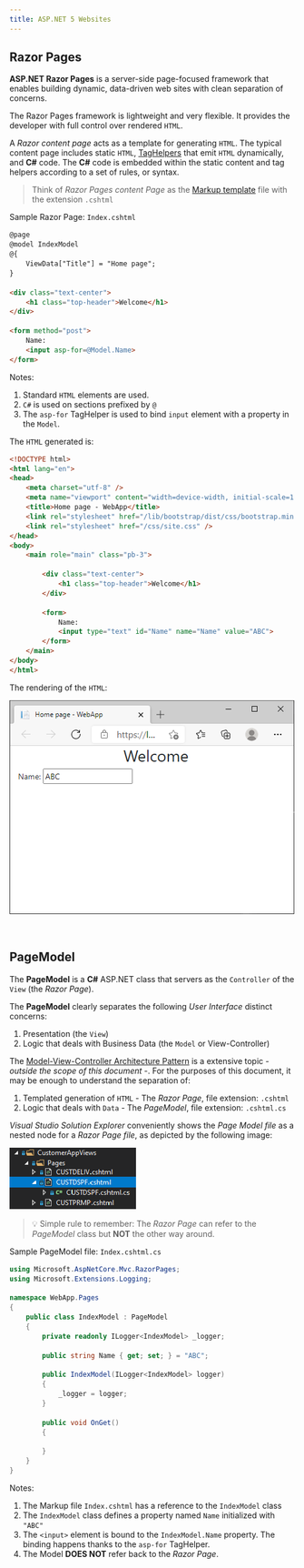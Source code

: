 ```yaml
---
title: ASP.NET 5 Websites
---
```


## Razor Pages
**ASP.NET Razor Pages** is a server-side page-focused framework that enables building dynamic, data-driven web sites with clean separation of concerns.

The Razor Pages framework is lightweight and very flexible. It provides the developer with full control over rendered `HTML`. 

A *Razor content page* acts as a template for generating `HTML`. The typical content page includes static `HTML`, [TagHelpers](https://www.learnrazorpages.com/razor-pages/tag-helpers/) that emit `HTML` dynamically, and **C#** code. The **C#** code is embedded within the static content and tag helpers according to a set of rules, or syntax.

>Think of *Razor Pages content Page* as the [Markup template](https://en.wikipedia.org/wiki/Web_template_system) file with the extension `.cshtml`

Sample Razor Page: `Index.cshtml`

```html
@page
@model IndexModel
@{
    ViewData["Title"] = "Home page";
}

<div class="text-center">
    <h1 class="top-header">Welcome</h1>
</div>

<form method="post">
    Name:
    <input asp-for=@Model.Name>
</form>
```

Notes: 
1. Standard `HTML` elements are used.
2. `C#` is used on sections prefixed by `@`
3. The `asp-for` TagHelper is used to bind `input` element with a property in the `Model`.

The `HTML` generated is:

```html
<!DOCTYPE html>
<html lang="en">
<head>
    <meta charset="utf-8" />
    <meta name="viewport" content="width=device-width, initial-scale=1.0" />
    <title>Home page - WebApp</title>
    <link rel="stylesheet" href="/lib/bootstrap/dist/css/bootstrap.min.css" />
    <link rel="stylesheet" href="/css/site.css" />
</head>
<body>
    <main role="main" class="pb-3">
        
        <div class="text-center">
            <h1 class="top-header">Welcome</h1>
        </div>

        <form>
            Name:
            <input type="text" id="Name" name="Name" value="ABC">
        </form>
    </main>
</body>
</html>
```

The rendering of the `HTML`:

![Welcome Web App Sample](images/razor-page-web-app.png/)

<br>

## PageModel
The **PageModel** is a **C#** ASP.NET class that servers as the `Controller` of the `View` (the *Razor Page*). 

The **PageModel** clearly separates the following *User Interface* distinct concerns:

1. Presentation (the `View`)
2. Logic that deals with Business Data (the `Model` or View-Controller)

The [Model-View-Controller Architecture Pattern](https://www.sitepoint.com/model-view-controller-mvc-architecture-rails/) is a extensive topic - *outside the scope of this document* -. For the purposes of this document, it may be enough to understand the separation of:

1. Templated generation of `HTML` - The *Razor Page*, file extension: `.cshtml`
2. Logic that deals with `Data` - The *PageModel*, file extension: `.cshtml.cs`

*Visual Studio Solution Explorer* conveniently shows the *Page Model file* as a nested node for a *Razor Page file*, as depicted by the following image:

![Visual Studio Solution Explorer](images/visual-studio-solution-explorer.png/)

>&#128161; Simple rule to remember: The *Razor Page* can refer to the *PageModel* class but **NOT** the other way around.

Sample PageModel file: `Index.cshtml.cs`

```cs
using Microsoft.AspNetCore.Mvc.RazorPages;
using Microsoft.Extensions.Logging;

namespace WebApp.Pages
{
    public class IndexModel : PageModel
    {
        private readonly ILogger<IndexModel> _logger;

        public string Name { get; set; } = "ABC";

        public IndexModel(ILogger<IndexModel> logger)
        {
            _logger = logger;
        }

        public void OnGet()
        {

        }
    }
}
```

Notes:
1. The Markup file `Index.cshtml` has a reference to the `IndexModel` class
2. The `IndexModel` class defines a property named `Name` initialized with `"ABC"`
3. The `<input>` element is bound to the `IndexModel.Name` property. The binding happens thanks to the `asp-for` TagHelper.
4. The Model **DOES NOT** refer back to the *Razor Page*.

